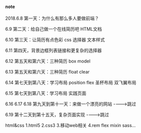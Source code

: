 #### note

2018.6.8
第一天：为什么有那么多人要做前端？

6.9
第二天：给自己做一个在线简历吧
HTML文档

6.10
第三天：让简历有点色彩
css 选择器 文本样式

6.11
第四天，背景边框列表链接和更复杂的选择器

6.12
第五天和第六天：三种简历
box model

6.13
第五天和第六天：三种简历
float clear

6.14
第七天到第八天：学习布局
position flex
圣杯布局 双飞翼布局

6.15
第七天到第八天：学习布局
实践页面

6.16 6.17 6.18
第九天到第十一天：来做一个漂亮的网站
---->跳过

6.19
第十二天到第十五天，复杂页面实现
---->跳过

html&css
1.html5
2.css3
3.移动web相关
4.rem flex mixin sass...